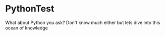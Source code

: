 # PythonTest
What about Python you ask?
Don't know much either but lets dive into this ocean of knowledge
